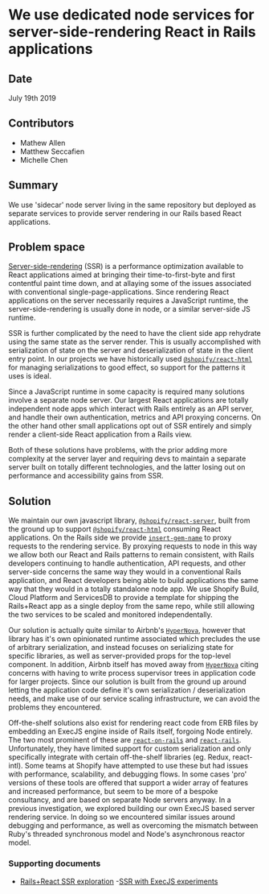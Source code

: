 # We use dedicated node services for server-side-rendering React in Rails applications

## Date

July 19th 2019

## Contributors

- Mathew Allen
- Matthew Seccafien
- Michelle Chen

## Summary

We use 'sidecar' node server living in the same repository but deployed as separate services to provide server rendering in our Rails based React applications.

## Problem space

[Server-side-rendering](https://reactjs.org/docs/react-dom-server.html) (SSR) is a performance optimization available to React applications aimed at bringing their time-to-first-byte and first contentful paint time down, and at allaying some of the issues associated with conventional single-page-applications. Since rendering React applications on the server necessarily requires a JavaScript runtime, the server-side-rendering is usually done in node, or a similar server-side JS runtime.

SSR is further complicated by the need to have the client side app rehydrate using the same state as the server render. This is usually accomplished with serialization of state on the server and deserialization of state in the client entry point. In our projects we have historically used [`@shopify/react-html`](https://github.com/Shopify/quilt/tree/master/packages/react-html) for managing serializations to good effect, so support for the patterns it uses is ideal.

Since a JavaScript runtime in some capacity is required many solutions involve a separate node server. Our largest React applications are totally independent node apps which interact with Rails entirely as an API server, and handle their own authentication, metrics and API proxying concerns. On the other hand other small applications opt out of SSR entirely and simply render a client-side React application from a Rails view.

Both of these solutions have problems, with the prior adding more complexity at the server layer and requiring devs to maintain a separate server built on totally different technologies, and the latter losing out on performance and accessibility gains from SSR.

## Solution

We maintain our own javascript library, [`@shopify/react-server`](https://github.com/Shopify/quilt/tree/master/packages/react-server), built from the ground up to support [`@shopify/react-html`](https://github.com/Shopify/quilt/tree/master/packages/react-html) consuming React applications. On the Rails side we provide [`insert-gem-name`](https://github.com/Shopify/sewing-kit) to proxy requests to the rendering service. By proxying requests to node in this way we allow both our React and Rails patterns to remain consistent, with Rails developers continuing to handle authentication, API requests, and other server-side concerns the same way they would in a conventional Rails application, and React developers being able to build applications the same way that they would in a totally standalone node app. We use Shopify Build, Cloud Platform and ServicesDB to provide a template for shipping the Rails+React app as a single deploy from the same repo, while still allowing the two services to be scaled and monitored independentally.

Our solution is actually quite similar to Airbnb's [`HyperNova`](https://github.com/airbnb/hypernova), however that library has it's own opinionated runtime associated which precludes the use of arbitrary serialization, and instead focuses on serializing state for specific libraries, as well as server-provided props for the top-level component. In addition, Airbnb itself has moved away from [`HyperNova`](https://github.com/airbnb/hypernova) citing concerns with having to write process supervisor trees in application code for larger projects. Since our solution is built from the ground up around letting the application code define it's own serialization / deserialization needs, and make use of our service scaling infrastructure, we can avoid the problems they encountered.

Off-the-shelf solutions also exist for rendering react code from ERB files by embedding an ExecJS engine inside of Rails itself, forgoing Node entirely. The two most prominent of these are [`react-on-rails`](https://github.com/shakacode/react_on_rails) and [`react-rails`](https://github.com/reactjs/react-rails). Unfortunately, they have limited support for custom serialization and only specifically integrate with certain off-the-shelf libraries (eg. Redux, react-intl). Some teams at Shopify have attempted to use these but had issues with performance, scalability, and debugging flows. In some cases 'pro' versions of these tools are offered that support a wider array of features and increased performance, but seem to be more of a bespoke consultancy, and are based on separate Node servers anyway. In a previous investigation, we explored building our own ExecJS based server rendering service. In doing so we encountered similar issues around debugging and performance, as well as overcoming the mismatch between Ruby's threaded synchronous model and Node's asynchronous reactor model.

### Supporting documents
- [Rails+React SSR exploration](https://docs.google.com/document/d/1gsCN0z9t89zWpUuqp6rWa8wJi6HrN6_FJMPyGz-U34A/edit#heading=h.ketzgarmm35m)
-[SSR with ExecJS experiments](https://docs.google.com/document/d/1XQbkubnP7trxEf-43ZDG7flZj1dUCg2fuXp1bmUlYRw/edit#heading=h.q92vciekm7ds)
